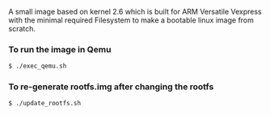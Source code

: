 A small image based on kernel 2.6 which is built for ARM Versatile Vexpress with the minimal required Filesystem to make a bootable linux image from scratch.

### To run the image in Qemu
```sh
$ ./exec_qemu.sh
```
### To re-generate rootfs.img after changing the rootfs
```sh
$ ./update_rootfs.sh
```